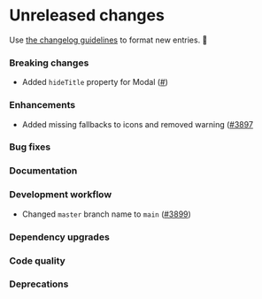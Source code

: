 # Unreleased changes

Use [the changelog guidelines](https://git.io/polaris-changelog-guidelines) to format new entries. 💜

### Breaking changes

- Added `hideTitle` property for Modal ([#](https://github.com/Shopify/polaris-react/pull/))

### Enhancements

- Added missing fallbacks to icons and removed warning ([#3897](https://github.com/Shopify/polaris-react/pull/3897)

### Bug fixes

### Documentation

### Development workflow

- Changed `master` branch name to `main` ([#3899](https://github.com/Shopify/polaris-react/pull/3899))

### Dependency upgrades

### Code quality

### Deprecations
